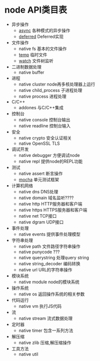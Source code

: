 # node API类目表
- 异步操作
	- [async](https://github.com/caolan/async) 各种模式的异步操作
	- [deferred](https://github.com/medikoo/deferred) Deferred实现
- 文件操作
	- native fs 基本的文件操作
	- [temp](https://github.com/bruce/node-temp) 临时文件
	- [watch](https://github.com/mikeal/watch) 文件树监听
- 二进制数据处理
	- native buffer
- 进程
	- native cluster node再多核处理器上运行
	- native child_process 子进程处理
	- native process 进程处理
- C/C++
	- addones 与C/C++集成
- 控制台
	- native console 控制台输出
	- native readline 控制台输入
- 安全
	- native crypto 安全认证相关
	- native OpenSSL TLS
- 调试开发
	- native debugger 方便调试node
	- native repl 提供node的REPL功能
- 测试
	- native assert 断言操作
	- [mocha](https://github.com/mochajs/mocha) 单元测试框架
- 计算机网络
	- native dns DNS处理
	- native domain 域名监听????
	- native http HTTP服务器和客户端
	- native https HTTPS服务器和客户端
	- native net TCP接口
	- native dgram UDP接口
- 事件处理
	- native events 提供事件处理模型
- 字符串处理
	- native path 文件路径字符串操作
	- native punycode ???
	- native querystring 处理query string
	- native string_decoder 编码转换
	- native url URL的字符串操作
- 模块系统
	- native module node的模块系统
- 操作系统
	- native os 返回操作系统的相关参数
- 代码运行
	- native vm 执行JS代码
- 流
	- native stream 流式数据处理
- 定时器
	- native timer 包含一系列方法
- 解压缩
	- native zlib 压缩,解压缩操作
- 工具方法
	- native util 
